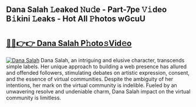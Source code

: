## Dana Salah 𝙻eaked 𝙽u𝚍e - Part-7pe 𝚅𝚒deo B𝚒kini 𝙻eaks - Hot All 𝙿hotos wGcuU

# <h2><a href="http://ld455eq.urlbe.top/?page=Dana+Salah">🔗🔗👉👉 Dana Salah P𝚑oto𝚜Vid𝚎o</a></h2>

[![Dana Salah](https://i.imgur.com/eBuTRDB.gif)](http://ld455eq.urlbe.top/?page=Dana+Salah)
Dana Salah, an intriguing and elusive character, transcends simple labels. Her unique approach to building a web presence has allured and offended followers, stimulating debates on artistic expression, consent, and the essence of virtual communities. Despite the ambiguity of her intentions, her mark on the virtual community is indelible. Fueled by an unwavering resolve and undeniable charm, Dana Salah impact on the virtual community is limitless.
